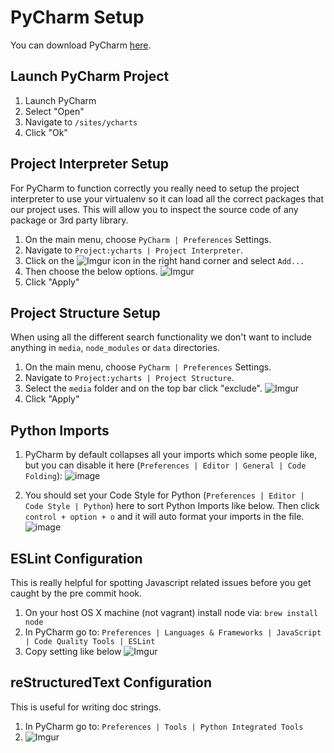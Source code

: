 # PyCharm Setup

You can download PyCharm [here](https://www.jetbrains.com/pycharm/).

## Launch PyCharm Project

1. Launch PyCharm
2. Select "Open" 
3. Navigate to `/sites/ycharts`
4. Click "Ok"

## Project Interpreter Setup
For PyCharm to function correctly you really need to setup the project interpreter to use your virtualenv so it can load all the correct packages that our project uses. This will allow you to inspect the source code of any package or 3rd party library.

1. On the main menu, choose `PyCharm | Preferences` Settings.
2. Navigate to `Project:ycharts | Project Interpreter`.
3. Click on the ![Imgur](https://i.imgur.com/fRgFpZz.png) icon in the right hand corner and select `Add...`
4. Then choose the below options.
![Imgur](https://i.imgur.com/yrzqPUJ.png)
5. Click "Apply"

## Project Structure Setup
When using all the different search functionality we don't want to include anything in `media`, `node_modules` or `data` directories.

1. On the main menu, choose `PyCharm | Preferences` Settings.
2. Navigate to `Project:ycharts | Project Structure`.
3. Select the `media` folder and on the top bar click "exclude".
![Imgur](https://i.imgur.com/4BY0H7W.png)
4. Click "Apply"

## Python Imports
1. PyCharm by default collapses all your imports which some people like, but you can disable it here (`Preferences | Editor | General | Code Folding`): 
![image](https://user-images.githubusercontent.com/2000316/43075866-1d64f5a6-8e50-11e8-95d1-5beb91c0a7cf.png)

2. You should set your Code Style for Python (`Preferences | Editor | Code Style | Python`) here to sort Python Imports like below. Then click `control + option + o` and it will auto format your imports in the file.
![image](https://user-images.githubusercontent.com/2000316/43075802-df90449c-8e4f-11e8-9d1f-529b286af5ea.png)

## ESLint Configuration
This is really helpful for spotting Javascript related issues before you get caught by the pre commit hook. 

1. On your host OS X machine (not vagrant) install node via: `brew install node`
2. In PyCharm go to: `Preferences | Languages & Frameworks | JavaScript | Code Quality Tools | ESLint`
3. Copy setting like below
![Imgur](https://i.imgur.com/YxskZEr.png)

## reStructuredText Configuration
This is useful for writing doc strings.
1. In PyCharm go to: `Preferences | Tools | Python Integrated Tools`
2. ![Imgur](https://imgur.com/a/b2GoNaq)